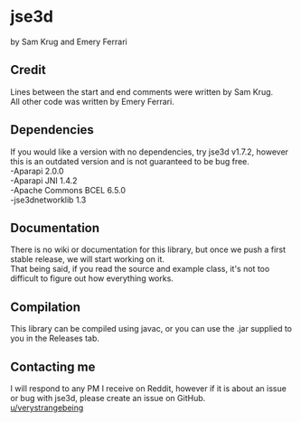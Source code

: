 # jse3d

by Sam Krug and Emery Ferrari

## Credit

Lines between the start and end comments were written by Sam Krug.<br/>
All other code was written by Emery Ferrari.

## Dependencies

If you would like a version with no dependencies, try jse3d v1.7.2, however this is an outdated version and is not guaranteed to be bug free.<br/>
-Aparapi 2.0.0<br/>
-Aparapi JNI 1.4.2<br/>
-Apache Commons BCEL 6.5.0<br/>
-jse3dnetworklib 1.3

## Documentation

There is no wiki or documentation for this library, but once we push a first stable release, we will start working on it.<br/>
That being said, if you read the source and example class, it's not too difficult to figure out how everything works.

## Compilation

This library can be compiled using javac, or you can use the .jar supplied to you in the Releases tab.

## Contacting me

I will respond to any PM I receive on Reddit, however if it is about an issue or bug with jse3d, please create an issue on GitHub.<br/>
[u/verystrangebeing](https://reddit.com/user/verystrangebeing/)
